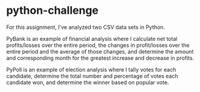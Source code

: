 # python-challenge

For this assignment, I've analyzed two CSV data sets in Python. 

PyBank is an example of financial analysis where I calculate net total profits/losses over the entire period, the changes in profit/losses over the entire period and the average of those changes, and determine the amount and corresponding month for the greatest increase and decrease in profits.

PyPoll is an example of election analysis where I tally votes for each candidate, determine the total number and percentage of votes each candidate won, and determine the winner based on popular vote.
